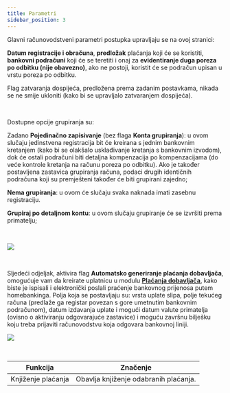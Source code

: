 ```yaml
---
title: Parametri
sidebar_position: 3
---
```


Glavni računovodstveni parametri postupka upravljaju se na ovoj stranici: 

**Datum registracije i obračuna**, **predložak** plaćanja koji će se koristiti, **bankovni podračuni** koji će se teretiti i onaj za **evidentiranje duga poreza po odbitku (nije obavezno)**, ako ne postoji, koristit će se podračun upisan u vrstu poreza po odbitku.

Flag zatvaranja dospijeća, predložena prema zadanim postavkama, nikada se ne smije ukloniti (kako bi se upravljalo zatvaranjem dospijeća).

 

Dostupne opcije grupiranja su:  

Zadano **Pojedinačno zapisivanje** (bez flaga **Konta grupiranja**): u ovom slučaju jedinstvena registracija bit će kreirana s jednim bankovnim kretanjem (kako bi se olakšalo usklađivanje kretanja s bankovnim izvodom), dok će ostali podračuni biti detaljna kompenzacija po kompenzacijama (do veće kontrole kretanja na računu poreza po odbitku). Ako je također postavljena zastavica grupiranja računa, podaci drugih identičnih podračuna koji su premješteni također će biti grupirani zajedno;  

**Nema grupiranja**: u ovom će slučaju svaka naknada imati zasebnu registraciju.  

**Grupiraj po detaljnom kontu**: u ovom slučaju grupiranje će se izvršiti prema primatelju;  

 

![](/img/it-it/finance-area/professional-men/accounting/payments-accounting/parameters/image01.png)

 

Sljedeći odjeljak, aktivira flag **Automatsko generiranje plaćanja dobavljača**, omogućuje vam da kreirate uplatnicu u modulu  **[Plaćanja dobavljača](/docs/treasury/vendors-payments/create-vendor-payments)**, kako biste je ispisali i elektronički poslali praćenje bankovnog prijenosa putem homebankinga. Polja koja se postavljaju su: vrsta uplate slipa, polje tekućeg računa (predlaže ga registar povezan s gore umetnutim bankovnim podračunom), datum izdavanja uplate i mogući datum valute primatelja (ovisno o aktiviranju odgovarajuće zastavice) i moguću završnu bilješku koju treba prijaviti računovodstvu koja odgovara bankovnoj liniji.  

![](/img/it-it/finance-area/professional-men/accounting/payments-accounting/parameters/image02.png)

 



| Funkcija | Značenje |
| --- | --- |
| Knjiženje plaćanja | Obavlja knjiženje odabranih plaćanja. |






